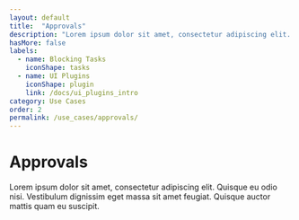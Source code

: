 ```yaml
---
layout: default
title:  "Approvals"
description: "Lorem ipsum dolor sit amet, consectetur adipiscing elit. Quisque eu odio nisi. Vestibulum dignissim eget massa sit amet feugiat. Quisque auctor mattis quam eu suscipit."
hasMore: false
labels: 
  - name: Blocking Tasks
    iconShape: tasks
  - name: UI Plugins
    iconShape: plugin
    link: /docs/ui_plugins_intro
category: Use Cases
order: 2
permalink: /use_cases/approvals/
---
```

# Approvals

Lorem ipsum dolor sit amet, consectetur adipiscing elit. Quisque eu odio nisi. Vestibulum dignissim eget massa sit amet feugiat. Quisque auctor mattis quam eu suscipit.